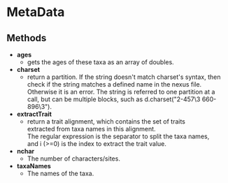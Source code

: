 MetaData
========
Methods
-------

- **ages**
  - gets the ages of these taxa as an array of doubles.
- **charset**
  - return a partition. If the string doesn't match charset's syntax, then check if the string matches a defined name in the nexus file. Otherwise it is an error. The string is referred to one partition at a call, but can be multiple blocks, such as d.charset("2-457\3 660-896\3").
- **extractTrait**
  - return a trait alignment, which contains the set of traits<br>extracted from taxa names in this alignment.<br>The regular expression is the separator to split the taxa names,<br>and i (>=0) is the index to extract the trait value.
- **nchar**
  - The number of characters/sites.
- **taxaNames**
  - The names of the taxa.